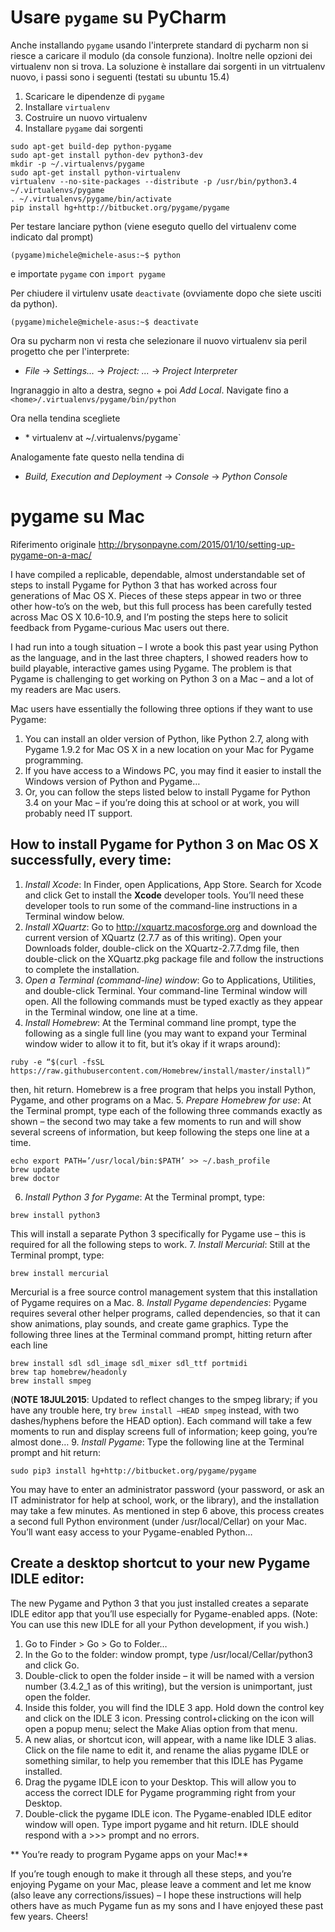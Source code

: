 # Usare `pygame` su PyCharm

Anche installando `pygame` usando l'interprete standard di pycharm non si riesce a caricare il modulo (da console 
funziona). Inoltre nelle opzioni dei virtualenv non si trova. La soluzione è installare dai sorgenti in un 
vitrtualenv nuovo, i passi sono i seguenti (testati su ubuntu 15.4)

1. Scaricare le dipendenze di `pygame`
2. Installare `virtualenv`
3. Costruire un nuovo virtualenv
4. Installare `pygame` dai sorgenti

```
sudo apt-get build-dep python-pygame
sudo apt-get install python-dev python3-dev
mkdir -p ~/.virtualenvs/pygame
sudo apt-get install python-virtualenv
virtualenv --no-site-packages --distribute -p /usr/bin/python3.4 ~/.virtualenvs/pygame
. ~/.virtualenvs/pygame/bin/activate
pip install hg+http://bitbucket.org/pygame/pygame
```

Per testare lanciare python (viene eseguto quello del virtualenv come indicato dal prompt)
```
(pygame)michele@michele-asus:~$ python
```

e importate `pygame` con `import pygame`

Per chiudere il virtulenv usate `deactivate` (ovviamente dopo che siete usciti da python).

```
(pygame)michele@michele-asus:~$ deactivate
```

Ora su pycharm non vi resta che selezionare il nuovo virtualenv sia peril progetto che per l'interprete: 

* *File* -> *Settings...* -> *Project: ...* -> *Project Interpreter*

Ingranaggio in alto a destra, segno + poi *Add Local*. Navigate fino a `<home>/.virtualenvs/pygame/bin/python` 

Ora nella tendina scegliete 

* *<ver> virtualenv at ~/.virtualenvs/pygame`

Analogamente fate questo nella tendina di

* *Build, Execution and Deployment* -> *Console* -> *Python Console*

# pygame su Mac

Riferimento originale http://brysonpayne.com/2015/01/10/setting-up-pygame-on-a-mac/


I have compiled a replicable, dependable, almost understandable set of steps to install Pygame for Python 3 that has 
worked across four generations of Mac OS X. Pieces of these steps appear in two or three other how-to’s on the web, but 
this full process has been carefully tested across Mac OS X 10.6-10.9, and I’m posting the steps here to solicit 
feedback from Pygame-curious Mac users out there.

I had run into a tough situation – I wrote a book this past year using Python as the language, and in the last three 
chapters, I showed readers how to build playable, interactive games using Pygame. The problem is that Pygame is 
challenging to get working on Python 3 on a Mac – and a lot of my readers are Mac users.

Mac users have essentially the following three options if they want to use Pygame:

1. You can install an older version of Python, like Python 2.7, along with Pygame 1.9.2 for Mac OS X in a new location 
on your Mac for Pygame programming.
2. If you have access to a Windows PC, you may find it easier to install the Windows version of Python and Pygame…
3. Or, you can follow the steps listed below to install Pygame for Python 3.4 on your Mac – if you’re doing this at 
school or at work, you will probably need IT support.

## How to install Pygame for Python 3 on Mac OS X successfully, every time:

1. *Install Xcode*: In Finder, open Applications, App Store. Search for Xcode and click Get to install the **Xcode** 
developer tools. You’ll need these developer tools to run some of the command-line instructions in a Terminal window 
below.
2. *Install XQuartz*: Go to http://xquartz.macosforge.org and download the current version of XQuartz (2.7.7 as of this 
writing). Open your Downloads folder, double-click on the XQuartz-2.7.7.dmg file, then double-click on the XQuartz.pkg 
package file and follow the instructions to complete the installation.
3. *Open a Terminal (command-line) window*: Go to Applications, Utilities, and double-click Terminal. Your command-line 
Terminal window will open. All the following commands must be typed exactly as they appear in the Terminal window, one 
line at a time.
4. *Install Homebrew*: At the Terminal command line prompt, type the following as a single full line (you may want to 
expand your Terminal window wider to allow it to fit, but it’s okay if it wraps around):
```
ruby -e “$(curl -fsSL https://raw.githubusercontent.com/Homebrew/install/master/install)”
```
then, hit return. Homebrew is a free program that helps you install Python, Pygame, and other programs on a Mac.
5. *Prepare Homebrew for use*: At the Terminal prompt, type each of the following three commands exactly as shown – the 
second two may take a few moments to run and will show several screens of information, but keep following the steps one 
line at a time.
```
echo export PATH=’/usr/local/bin:$PATH’ >> ~/.bash_profile
brew update
brew doctor
```
6. *Install Python 3 for Pygame*: At the Terminal prompt, type:
```
brew install python3
```
This will install a separate Python 3 specifically for Pygame use – this is required for all the following steps to work.
7. *Install Mercurial*: Still at the Terminal prompt, type:
```
brew install mercurial
```
Mercurial is a free source control management system that this installation of Pygame requires on a Mac.
8. *Install Pygame dependencies*: Pygame requires several other helper programs, called dependencies, so that it can 
show animations, play sounds, and create game graphics. Type the following three lines at the Terminal command prompt, 
hitting return after each line
```
brew install sdl sdl_image sdl_mixer sdl_ttf portmidi
brew tap homebrew/headonly
brew install smpeg
```
(**NOTE 18JUL2015**: Updated to reflect changes to the smpeg library; if you have any trouble here, try 
`brew install –HEAD smpeg` instead, with two dashes/hyphens before the HEAD option).
Each command will take a few moments to run and display screens full of information; keep going, you’re almost done…
9. *Install Pygame*: Type the following line at the Terminal prompt and hit return:
```
sudo pip3 install hg+http://bitbucket.org/pygame/pygame
```

You may have to enter an administrator password (your password, or ask an IT administrator for help at school, work, or 
the library), and the installation may take a few minutes.
As mentioned in step 6 above, this process creates a second full Python environment (under /usr/local/Cellar) on your 
Mac. You’ll want easy access to your Pygame-enabled Python…

## Create a desktop shortcut to your new Pygame IDLE editor:

The new Pygame and Python 3 that you just installed creates a separate IDLE editor app that you’ll use especially for 
Pygame-enabled apps. (Note: You can use this new IDLE for all your Python development, if you wish.)

1. Go to Finder > Go > Go to Folder…
2. In the Go to the folder: window prompt, type /usr/local/Cellar/python3 and click Go.
3. Double-click to open the folder inside – it will be named with a version number (3.4.2_1 as of this writing), but 
the version is unimportant, just open the folder.
4. Inside this folder, you will find the IDLE 3 app. Hold down the control key and click on the IDLE 3 icon. Pressing 
control+clicking on the icon will open a popup menu; select the Make Alias option from that menu.
5. A new alias, or shortcut icon, will appear, with a name like IDLE 3 alias. Click on the file name to edit it, and 
rename the alias pygame IDLE or something similar, to help you remember that this IDLE has Pygame installed.
6. Drag the pygame IDLE icon to your Desktop. This will allow you to access the correct IDLE for Pygame programming 
right from your Desktop.
7. Double-click the pygame IDLE icon. The Pygame-enabled IDLE editor window will open. Type import pygame and hit 
return. IDLE should respond with a >>> prompt and no errors.

** You’re ready to program Pygame apps on your Mac!**

If you’re tough enough to make it through all these steps, and you’re enjoying Pygame on your Mac, please leave a comment and let me know (also leave any corrections/issues) – I hope these instructions will help others have as much Pygame fun as my sons and I have enjoyed these past few years. Cheers!

